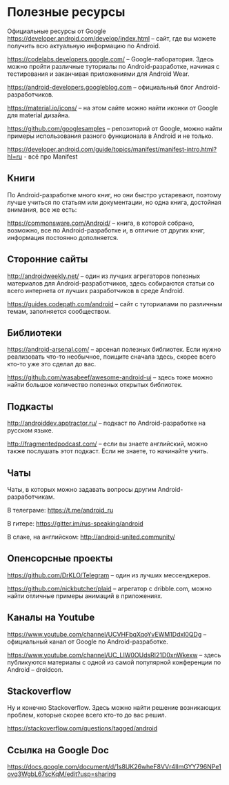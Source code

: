 # Полезные ресурсы
Официальные ресурсы от Google
https://developer.android.com/develop/index.html – сайт, где вы можете получить всю актуальную информацию по Android.

https://codelabs.developers.google.com/ – Google-лаборатория. Здесь можно пройти различные туториалы по Android-разработке, начиная с тестирования и заканчивая приложениями для Android Wear.

https://android-developers.googleblog.com – официальный блог Android-разработчиков.

https://material.io/icons/ – на этом сайте можно найти иконки от Google для material дизайна.

https://github.com/googlesamples – репозиторий от Google, можно найти примеры использования разного функционала в Android и не только.

https://developer.android.com/guide/topics/manifest/manifest-intro.html?hl=ru - всё про Manifest

## Книги
По Android-разработке много книг, но они быстро устаревают, поэтому лучше учиться по статьям или документации, но одна книга, достойная внимания, все же есть:

https://commonsware.com/Android/ – книга, в которой собрано, возможно, все по Android-разработке и, в отличие от других книг, информация постоянно дополняется.

## Сторонние сайты
http://androidweekly.net/ – один из лучших агрегаторов полезных материалов для Android-разработчиков, здесь собираются статьи со всего интернета от лучших разработчиков в среде Android.

https://guides.codepath.com/android – сайт с туториалами по различным темам, заполняется сообществом.

## Библиотеки
https://android-arsenal.com/ – арсенал полезных библиотек. Если нужно реализовать что-то необычное, поищите сначала здесь, скорее всего кто-то уже это сделал до вас.

https://github.com/wasabeef/awesome-android-ui – здесь тоже можно найти большое количество полезных открытых библиотек.

## Подкасты
http://androiddev.apptractor.ru/ – подкаст по Android-разработке на русском языке.

http://fragmentedpodcast.com/ – если вы знаете английский, можно также послушать этот подкаст. Если не знаете, то начинайте учить.

## Чаты
Чаты, в которых можно задавать вопросы другим Android-разработчикам.

В телеграме: https://t.me/android_ru

В гитере: https://gitter.im/rus-speaking/android

В слаке, на английском: http://android-united.community/

## Опенсорсные проекты
https://github.com/DrKLO/Telegram – один из лучших мессенджеров.

https://github.com/nickbutcher/plaid – агрегатор с dribble.com, можно найти отличные примеры анимаций в приложениях.

## Каналы на Youtube
https://www.youtube.com/channel/UCVHFbqXqoYvEWM1Ddxl0QDg – официальный канал от Google по Android-разработке.

https://www.youtube.com/channel/UC_LIW0OUdsRI21D0xnWkexw – здесь публикуются материалы с одной из самой популярной конференции по Android – droidcon.

## Stackoverflow
Ну и конечно Stackoverflow. Здесь можно найти решение возникающих проблем, которые скорее всего кто-то до вас решил.

https://stackoverflow.com/questions/tagged/android

## Ссылка на Google Doc

https://docs.google.com/document/d/1s8UK26wheF8VVr4IlmGYY796NPe1ovq3WgbL67scKqM/edit?usp=sharing

